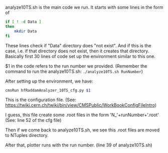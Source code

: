analyze10TS.sh is the main code we run. It starts with some lines in the form of 

```bash
if [ ! -d Data ]
then
	mkdir Data
fi
```

These lines check if "Data" directory does "not exist". And if this is the case, i.e. if that directory does not exist, then it creates that directory. Basically first 30 lines of code set up the environment similar to this one.  

$1 in the code refers to the run number we provided. 
(Remember the command to run the analyze10TS.sh: ``./analyze10TS.sh RunNumber``)

After setting up the environment, we have:

```bash
cmsRun hfRaddamAnalyzer_10TS_cfg.py $1
```

This is the configuration file. (See: https://twiki.cern.ch/twiki/bin/view/CMSPublic/WorkBookConfigFileIntro)

I guess, this file create some .root files in the form 'N_'+runNumber+'.root'  (See: line 52 of the cfg file)

Then if we come back to analyze10TS.sh, we see this .root files are moved to NTuples directory. 

After that, plotter runs with the run number. (line 39 of analyze10TS.sh)

